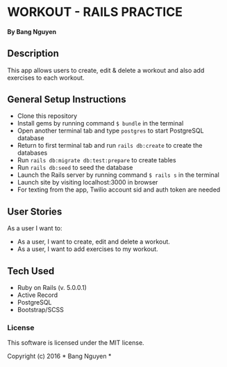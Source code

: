 # WORKOUT - RAILS PRACTICE
#### By Bang Nguyen

## Description
This app allows users to create, edit & delete a workout and also add exercises to each workout.

## General Setup Instructions
* Clone this repository
* Install gems by running command `$ bundle` in the terminal
* Open another terminal tab and type `postgres` to start PostgreSQL database
* Return to first terminal tab and run `rails db:create` to create the databases
* Run `rails db:migrate db:test:prepare` to create tables
* Run `rails db:seed` to seed the database
* Launch the Rails server by running command `$ rails s` in the terminal
* Launch site by visiting localhost:3000 in browser
* For texting from the app, Twilio account sid and auth token are needed


## User Stories
As a user I want to:
* As a user, I want to create, edit and delete a workout.
* As a user, I want to add exercises to my workout.

## Tech Used

* Ruby on Rails (v. 5.0.0.1)
* Active Record
* PostgreSQL
* Bootstrap/SCSS

### License

This software is licensed under the MIT license.

Copyright (c) 2016 * Bang Nguyen *
